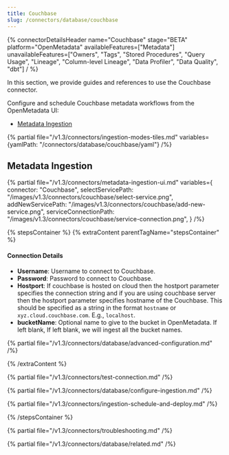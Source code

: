 ```yaml
---
title: Couchbase
slug: /connectors/database/couchbase
---
```


{% connectorDetailsHeader
name="Couchbase"
stage="BETA"
platform="OpenMetadata"
availableFeatures=["Metadata"]
unavailableFeatures=["Owners", "Tags", "Stored Procedures", "Query Usage", "Lineage", "Column-level Lineage", "Data Profiler", "Data Quality", "dbt"]
/ %}


In this section, we provide guides and references to use the Couchbase connector.

Configure and schedule Couchbase metadata workflows from the OpenMetadata UI:

- [Metadata Ingestion](#metadata-ingestion)

{% partial file="/v1.3/connectors/ingestion-modes-tiles.md" variables={yamlPath: "/connectors/database/couchbase/yaml"} /%}

## Metadata Ingestion

{% partial 
  file="/v1.3/connectors/metadata-ingestion-ui.md" 
  variables={
    connector: "Couchbase", 
    selectServicePath: "/images/v1.3/connectors/couchbase/select-service.png",
    addNewServicePath: "/images/v1.3/connectors/couchbase/add-new-service.png",
    serviceConnectionPath: "/images/v1.3/connectors/couchbase/service-connection.png",
} 
/%}

{% stepsContainer %}
{% extraContent parentTagName="stepsContainer" %}

#### Connection Details

- **Username**: Username to connect to Couchbase.
- **Password**: Password to connect to Couchbase.
- **Hostport**: If couchbase is hosted on cloud then the hostport parameter specifies the connection string and if you are using couchbase server then the hostport parameter specifies hostname of the Couchbase. This should be specified as a string in the format `hostname` or `xyz.cloud.couchbase.com`. E.g., `localhost`.
- **bucketName**: Optional name to give to the bucket in OpenMetadata. If left blank, If left blank, we will ingest all the bucket names.

{% partial file="/v1.3/connectors/database/advanced-configuration.md" /%}

{% /extraContent %}

{% partial file="/v1.3/connectors/test-connection.md" /%}

{% partial file="/v1.3/connectors/database/configure-ingestion.md" /%}

{% partial file="/v1.3/connectors/ingestion-schedule-and-deploy.md" /%}

{% /stepsContainer %}

{% partial file="/v1.3/connectors/troubleshooting.md" /%}

{% partial file="/v1.3/connectors/database/related.md" /%}

